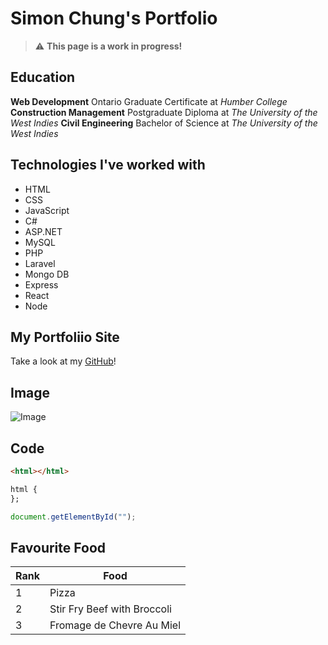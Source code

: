 # Simon Chung's Portfolio

> ⚠️ **This page is a work in progress!**

## Education

**Web Development** Ontario Graduate Certificate at *Humber College*
**Construction Management** Postgraduate Diploma at *The University of the West Indies*
**Civil Engineering** Bachelor of Science at *The University of the West Indies*

## Technologies I've worked with

- HTML
- CSS
- JavaScript
- C#
- ASP.NET
- MySQL
- PHP
- Laravel
- Mongo DB
- Express
- React
- Node

## My Portfoliio Site

Take a look at my [GitHub](https://github.com/SimonChung2)!

## Image

![Image](http://az837918.vo.msecnd.net/publishedimages/articles/1733/en-CA/images/1/free-download-this-stunning-alberta-scene-for-your-device-background-image-L-6.jpg)

## Code

```HTML
<html></html>
```

```CSS
html {
};
```

```JavaScript
document.getElementById("");
```

## Favourite Food

Rank | Food
--- | ---
1 | Pizza
2 | Stir Fry Beef with Broccoli
3 | Fromage de Chevre Au Miel









<!--
**SimonChung2/SimonChung2** is a ✨ _special_ ✨ repository because its `README.md` (this file) appears on your GitHub profile.

Here are some ideas to get you started:

- 🔭 I’m currently working on ...
- 🌱 I’m currently learning ...
- 👯 I’m looking to collaborate on ...
- 🤔 I’m looking for help with ...
- 💬 Ask me about ...
- 📫 How to reach me: ...
- 😄 Pronouns: ...
- ⚡ Fun fact: ...
-->


